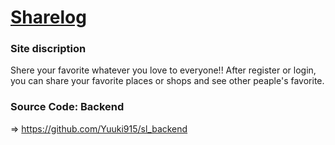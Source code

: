 # <a href="https://sharelog.pages.dev/">Sharelog</a>

### Site discription

Shere your favorite whatever you love to everyone!!
After register or login, you can share your favorite places or shops and see other peaple's favorite.

### Source Code: Backend

=> https://github.com/Yuuki915/sl_backend
